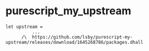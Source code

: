 # purescript_my_upstream

```
let upstream =
          ...
      /\  https://github.com/lsby/purescript-my-upstream/releases/download/1645268786/packages.dhall
```
